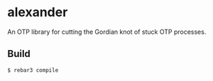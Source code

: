 alexander
=====

An OTP library for cutting the Gordian knot of stuck OTP processes.

Build
-----

    $ rebar3 compile
